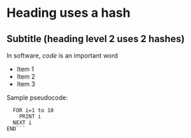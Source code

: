 # Heading uses a hash
## Subtitle (heading level 2 uses 2 hashes)
In software, *code* is an important word
- Item 1
- Item 2
- Item 3

Sample pseudocode:
```BEGIN code()
  FOR i=1 to 10
    PRINT i
  NEXT i
END```
